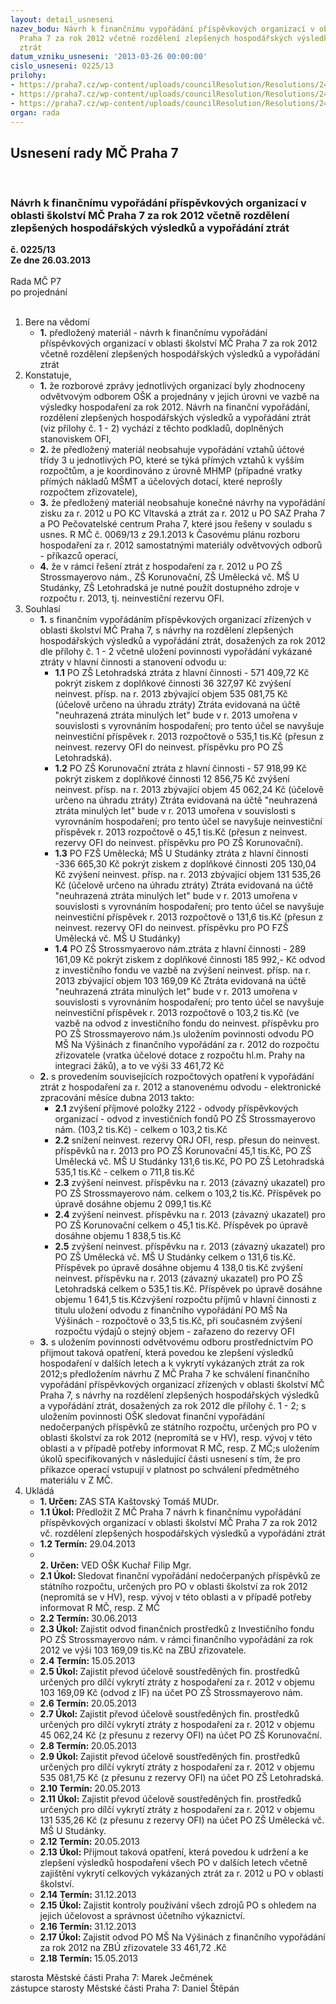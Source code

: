```yaml
---
layout: detail_usneseni
nazev_bodu: Návrh k finančnímu vypořádání příspěvkových organizací v oblasti školství  MČ
  Praha 7 za rok 2012 včetně rozdělení zlepšených hospodářských výsledků a vypořádání
  ztrát
datum_vzniku_usneseni: '2013-03-26 00:00:00'
cislo_usneseni: 0225/13
prilohy:
- https://praha7.cz/wp-content/uploads/councilResolution/Resolutions/24156/17-13-p1_fv_s_po_za_rok_2012_o%c5%a1k.xls
- https://praha7.cz/wp-content/uploads/councilResolution/Resolutions/24156/17-13-p2_fv_s_po_za_rok_2012_o%c5%a1k_ii.xls
- https://praha7.cz/wp-content/uploads/councilResolution/Resolutions/24156/17-13-zmc2.doc
organ: rada
---
```

<div id="ucUsn_pList" class="usn">
	<span><h2>Usnesení rady MČ Praha 7 </h2>
<br></span><div class="standBody">
<span><h3>Návrh k finančnímu vypořádání příspěvkových organizací v oblasti školství  MČ Praha 7 za rok 2012 včetně rozdělení zlepšených hospodářských výsledků a vypořádání ztrát</h3></span><div class="center">
		<strong>č. 0225/13</strong><br>
	</div>
<div class="center">
		<strong>Ze dne 26.03.2013</strong><br><br>
	</div>Rada MČ P7<br> po projednání<br><br><ol>
<li>Bere na vědomí<ul><li>
<strong>1.</strong> předložený materiál - návrh k finančnímu vypořádání příspěvkových organizací v oblasti školství  MČ Praha 7 za rok 2012 včetně rozdělení zlepšených hospodářských výsledků a vypořádání ztrát</li></ul>
</li>
<li>Konstatuje,<ul>
<li>
<strong>1.</strong>  že rozborové zprávy jednotlivých organizací byly zhodnoceny odvětvovým odborem OŠK a projednány v jejich úrovni ve vazbě na výsledky hospodaření za rok 2012. Návrh na finanční vypořádání, rozdělení zlepšených hospodářských výsledků a vypořádání ztrát (viz přílohy č. 1 - 2) vychází z těchto podkladů, doplněných stanoviskem OFI,  </li>
<li>
<strong>2.</strong> že předložený materiál neobsahuje vypořádání vztahů účtové třídy 3 u jednotlivých PO,  které se týká přímých vztahů k vyšším rozpočtům, a je koordinováno z úrovně MHMP (případné vratky přímých nákladů MŠMT a účelových dotací, které neprošly rozpočtem zřizovatele),</li>
<li>
<strong>3.</strong> že předložený materiál neobsahuje konečné návrhy na vypořádání zisku za r. 2012 u PO KC Vltavská a ztrát za r. 2012 u  PO SAZ Praha 7 a PO Pečovatelské centrum Praha 7,  které jsou řešeny v souladu s usnes. R MČ č. 0069/13 z 29.1.2013 k Časovému plánu rozboru hospodaření za r. 2012 samostatnými materiály odvětvových odborů - příkazců operací, </li>
<li>
<strong>4.</strong> že v rámci řešení ztrát z hospodaření za r. 2012 u PO ZŠ Strossmayerovo nám., ZŠ Korunovační, ZŠ Umělecká vč. MŠ U Studánky, ZŠ Letohradská je nutné použít dostupného zdroje v rozpočtu r. 2013, tj. neinvestiční rezervu OFI. </li>
</ul>
</li>
<li>Souhlasí<ul>
<li>
<strong>1.</strong> s finančním vypořádáním příspěvkových organizací zřízených v oblasti školství  MČ Praha 7, s návrhy na rozdělení zlepšených hospodářských výsledků a vypořádání ztrát, dosažených za rok 2012 dle přílohy č. 1 - 2  včetně  uložení povinnosti vypořádání vykázané ztráty  v hlavní činnosti a stanovení odvodu u:<ul>
<li>
<strong>1.1</strong> PO ZŠ Letohradská ztráta z hlavní činnosti                 -  571 409,72 Kč pokrýt ziskem z doplňkové činnosti                                  36 327,97 Kč zvýšení neinvest. přísp. na r. 2013  zbývající objem       535 081,75 Kč (účelově určeno na úhradu ztráty)  Ztráta evidovaná na účtě "neuhrazená ztráta minulých let" bude v r. 2013  umořena v souvislosti s vyrovnáním hospodaření; pro tento účel se navyšuje neinvestiční příspěvek r. 2013 rozpočtově o 535,1 tis.Kč (přesun z neinvest. rezervy OFI do neinvest. příspěvku pro PO ZŠ Letohradská).</li>
<li>
<strong>1.2</strong> PO ZŠ Korunovační ztráta z hlavní činnosti                    - 57 918,99 Kč pokrýt ziskem z doplňkové činnosti                                    12 856,75 Kč zvýšení neinvest. přísp. na r. 2013 zbývající objem             45 062,24 Kč (účelově určeno na úhradu ztráty) Ztráta evidovaná na účtě "neuhrazená ztráta minulých let" bude v r. 2013  umořena v souvislosti s vyrovnáním hospodaření; pro tento účel se navyšuje neinvestiční příspěvek r. 2013 rozpočtově o 45,1 tis.Kč  (přesun z neinvest. rezervy OFI do neinvest. příspěvku pro PO ZŠ Korunovační).</li>
<li>
<strong>1.3</strong> PO FZŠ Umělecká; MŠ U Studánky ztráta z hlavní činnosti -336 665,30 Kč pokrýt ziskem z doplňkové činnosti                                         205 130,04 Kč  zvýšení neinvest. přísp. na r. 2013 zbývající objem                 131 535,26 Kč  (účelově určeno na úhradu ztráty) Ztráta evidovaná na účtě "neuhrazená ztráta minulých let" bude v r. 2013  umořena v souvislosti s vyrovnáním hospodaření; pro tento účel se navyšuje neinvestiční příspěvek r. 2013 rozpočtově o 131,6 tis.Kč (přesun z neinvest. rezervy OFI do neinvest. příspěvku pro PO FZŠ Umělecká vč. MŠ U Studánky)</li>
<li>
<strong>1.4</strong> PO ZŠ Strossmyaerovo nám.ztráta z hlavní činnosti              - 289 161,09 Kč pokrýt ziskem z doplňkové činnosti                                            185 992,- Kč odvod z investičního fondu ve vazbě na zvýšení  neinvest. přísp. na r. 2013 zbývající objem                               103 169,09 Kč Ztráta evidovaná na účtě "neuhrazená ztráta minulých let" bude v r. 2013  umořena v souvislosti s vyrovnáním hospodaření; pro tento účel se navyšuje neinvestiční příspěvek r. 2013 rozpočtově o 103,2 tis.Kč (ve vazbě na odvod z investičního fondu do  neinvest. příspěvku pro PO ZŠ Strossmayerovo nám.)s uložením povinnosti odvodu PO MŠ Na Výšinách z finančního vypořádání za r. 2012 do rozpočtu zřizovatele (vratka účelové dotace z rozpočtu hl.m. Prahy na integraci žáků), a to ve výši 33 461,72 Kč</li>
</ul>
</li>
<li>
<strong>2.</strong> s  provedením souvisejících rozpočtových opatření k vypořádání ztrát z hospodaření za r. 2012 a stanovenému odvodu - elektronické zpracování měsíce dubna 2013 takto:<ul>
<li>
<strong>2.1</strong> zvýšení příjmové položky 2122 - odvody příspěvkových organizací - odvod z investičních fondů PO ZŠ Strossmayerovo nám. (103,2 tis.Kč)  - celkem o  103,2 tis.Kč</li>
<li>
<strong>2.2</strong> snížení neinvest. rezervy ORJ OFI, resp. přesun do neinvest. příspěvků na r. 2013 pro  PO ZŠ Korunovační 45,1 tis.Kč, PO ZŠ Umělecká vč. MŠ  U Studánky 131,6 tis.Kč,  PO PO ZŠ Letohradská 535,1 tis.Kč  - celkem o  711,8  tis.Kč</li>
<li>
<strong>2.3</strong> zvýšení neinvest. příspěvku na r. 2013 (závazný ukazatel) pro PO ZŠ Strossmayerovo nám. celkem o 103,2 tis.Kč. Příspěvek po úpravě dosáhne objemu   2 099,1 tis.Kč</li>
<li>
<strong>2.4</strong> zvýšení neinvest. příspěvku na r. 2013  (závazný ukazatel) pro PO ZŠ Korunovační celkem o 45,1 tis.Kč. Příspěvek po úpravě dosáhne objemu     1 838,5  tis.Kč </li>
<li>
<strong>2.5</strong> zvýšení neinvest. příspěvku na r. 2013 (závazný ukazatel) pro PO ZŠ Umělecká vč. MŠ U Studánky celkem o 131,6 tis.Kč. Příspěvek po úpravě dosáhne objemu   4 138,0  tis.Kč zvýšení neinvest. příspěvku na r. 2013 (závazný ukazatel) pro PO ZŠ Letohradská  celkem o 535,1 tis.Kč. Příspěvek po úpravě dosáhne objemu    1 641,5 tis.Kčzvýšení rozpočtu příjmů  v hlavní činnosti z titulu uložení odvodu z finančního vypořádání PO MŠ Na Výšinách - rozpočtově o 33,5 tis.Kč, při současném zvýšení rozpočtu výdajů o stejný objem - zařazeno do rezervy OFI </li>
</ul>
</li>
<li>
<strong>3.</strong> s uložením povinnosti odvětvovému odboru prostřednictvím PO přijmout taková opatření, která  povedou ke zlepšení výsledků hospodaření v dalších letech a k vykrytí vykázaných ztrát za rok 2012;s předložením návrhu Z MČ Praha 7 ke schválení finančního vypořádání příspěvkových organizací zřízených v oblasti školství MČ Praha 7, s návrhy na rozdělení zlepšených hospodářských výsledků a vypořádání ztrát, dosažených za rok 2012 dle přílohy č. 1 - 2; s uložením povinnosti OŠK sledovat finanční vypořádání nedočerpaných příspěvků ze státního rozpočtu, určených pro PO v oblasti školství za rok 2012 (nepromítá se v HV), resp. vývoj v této oblasti a v případě potřeby informovat  R MČ, resp. Z MČ;s uložením úkolů specifikovaných v následující části usnesení s tím, že pro příkazce operací vstupují v platnost po schválení předmětného materiálu v Z MČ.</li>
</ul>
</li>
<li>Ukládá<ul>
<li>
<strong>1. Určen: </strong>ZAS STA Kaštovský Tomáš MUDr.</li>
<li>
<strong>1.1 Úkol: </strong>Předložit Z MČ Praha 7 návrh k finančnímu vypořádání příspěvkových organizací v oblasti školství  MČ Praha 7 za rok 2012  vč. rozdělení zlepšených hospodářských výsledků a vypořádání ztrát </li>
<li>
<strong>1.2 Termín: </strong>29.04.2013</li>
<li>
<strong><br>2. Určen: </strong>VED OŠK Kuchař Filip Mgr.</li>
<li>
<strong>2.1 Úkol: </strong>Sledovat finanční vypořádání nedočerpaných příspěvků ze státního rozpočtu, určených pro PO v oblasti školství za rok 2012 (nepromítá se v HV), resp. vývoj v této oblasti a v případě potřeby informovat R MČ, resp. Z MČ</li>
<li>
<strong>2.2 Termín: </strong>30.06.2013</li>
<li>
<strong>2.3 Úkol: </strong>Zajistit odvod finančních prostředků z Investičního  fondu PO ZŠ Strossmayerovo nám. v rámci  finančního vypořádání za rok 2012 ve výši 103 169,09 tis.Kč na ZBÚ zřizovatele. </li>
<li>
<strong>2.4 Termín: </strong>15.05.2013</li>
<li>
<strong>2.5 Úkol: </strong>Zajistit převod účelově soustředěných fin. prostředků určených pro dílčí vykrytí ztráty z hospodaření za r. 2012 v objemu 103 169,09 Kč (odvod z IF) na účet  PO ZŠ Strossmayerovo nám. </li>
<li>
<strong>2.6 Termín: </strong>20.05.2013</li>
<li>
<strong>2.7 Úkol: </strong>Zajistit převod účelově soustředěných fin. prostředků určených pro dílčí vykrytí ztráty z hospodaření za r. 2012 v objemu 45 062,24 Kč (z přesunu z rezervy OFI) na účet  PO ZŠ Korunovační. </li>
<li>
<strong>2.8 Termín: </strong>20.05.2013</li>
<li>
<strong>2.9 Úkol: </strong>Zajistit převod účelově soustředěných fin. prostředků určených pro dílčí vykrytí ztráty z hospodaření za r. 2012 v objemu 535 081,75 Kč  (z přesunu z rezervy OFI) na účet  PO ZŠ Letohradská. </li>
<li>
<strong>2.10 Termín: </strong>20.05.2013</li>
<li>
<strong>2.11 Úkol: </strong>Zajistit převod účelově soustředěných fin. prostředků určených pro dílčí vykrytí ztráty z hospodaření za r. 2012 v objemu 131 535,26 Kč  (z přesunu z rezervy OFI) na účet  PO ZŠ Umělecká vč. MŠ U Studánky. </li>
<li>
<strong>2.12 Termín: </strong>20.05.2013</li>
<li>
<strong>2.13 Úkol: </strong>Přijmout taková opatření, která povedou k udržení a ke zlepšení výsledků hospodaření všech  PO v dalších letech včetně zajištění  vykrytí celkových  vykázaných ztrát  za r. 2012 u PO v oblasti školství.</li>
<li>
<strong>2.14 Termín: </strong>31.12.2013</li>
<li>
<strong>2.15 Úkol: </strong>Zajistit kontroly používání  všech zdrojů PO s ohledem na jejich účelovost a správnost  účetního  výkaznictví.</li>
<li>
<strong>2.16 Termín: </strong>31.12.2013</li>
<li>
<strong>2.17 Úkol: </strong>Zajistit odvod PO MŠ Na Výšinách  z finančního vypořádání za rok 2012 na ZBÚ zřizovatele 33 461,72 .Kč</li>
<li>
<strong>2.18 Termín: </strong>15.05.2013</li>
</ul>
</li>
</ol>starosta Městské části Praha 7: Marek Ječmének<br>zástupce starosty Městské části Praha 7: Daniel Štěpán 
</div>
</div>